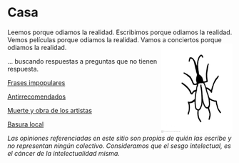 # **Casa**

Leemos porque odiamos la realidad. 
Escribimos porque odiamos la realidad. 
Vemos películas porque odiamos la realidad. 
Vamos a conciertos porque odiamos la realidad. 
<img align="right" src="https://raw.githubusercontent.com/lasanalfabetas/casa/master/Blogspot/Cuca1.jpeg" height="200" width="160">

… buscando respuestas a preguntas que no tienen respuesta. 

[Frases impopulares](https://raw.githubusercontent.com/lasanalfabetas/casa/master/Secciones/frasesimpopulares)

[Antirrecomendados]()

[Muerte y obra de los artistas]()

[Basura local]()


*Las opiniones referenciadas en este sitio son propias de quién las escribe y no representan ningún colectivo. 
Consideramos que el sesgo intelectual, es el cáncer de la intelectualidad misma.*
